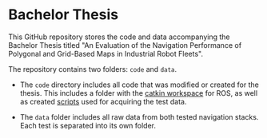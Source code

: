 # Bachelor Thesis
This GitHub repository stores the code and data accompanying the Bachelor Thesis titled "An Evaluation of the Navigation Performance of Polygonal and Grid-Based Maps in Industrial Robot Fleets".

The repository contains two folders: `code` and `data`.

- The `code` directory includes all code that was modified or created for the thesis. This includes a folder with the [catkin workspace](code/catkin_ws/) for ROS, as well as created [scripts](code/scripts) used for acquiring the test data.

- The `data` folder includes all raw data from both tested navigation stacks. Each test is separated into its own folder.

